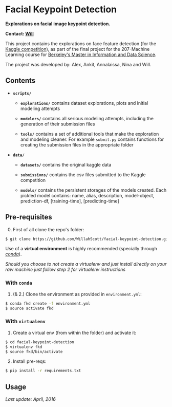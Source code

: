 # Facial Keypoint Detection

**Explorations on facial image keypoint detection.**  

**Contact: [Will](https://github.com/WillahScott)**

This project contains the explorations on face feature detection (for the [Kaggle competition](https://www.kaggle.com/c/facial-keypoints-detection)), as part of the final project for the 207-Machine Learning course for [Berkeley's Master in Information and Data Science](https://datascience.berkeley.edu/).  

The project was developed by: Alex, Ankit, Annalaissa, Nina and Will.  


## Contents  

* **`scripts/`**  

	* **`explorations/`** contains dataset explorations, plots and initial modeling attempts  

	* **`modelers/`** contains all serious modeling attempts, including the generation of their submission files

	* **`tools/`** contains a set of additional tools that make the exploration and modeling cleaner. For example `submit.py` contains functions for creating the submission files in the appropriate folder  

* **`data/`**  

	* **`datasets/`** contains the original kaggle data  

	* **`submissions/`** contains the csv files submitted to the Kaggle competition  

	* **`models/`** contains the persistent storages of the models created. Each pickled model contains: name, alias, description, model-object, prediction-df, [training-time], [predicting-time]  
  

## Pre-requisites

0. First of all clone the repo's folder:

```bash
$ git clone https://github.com/WillahScott/facial-keypoint-detection.git
```

Use of a **virtual environment** is highly recommended (specially through [*conda*](http://conda.pydata.org/docs/using/envs.html)).  

*Should you choose to not create a virtualenv and just install directly on your raw machine just follow step 2 for virtualenv instructions*  


### With `conda`

1. (& 2.) Clone the environment as provided in `environment.yml`:
```bash
$ conda fkd create -f environment.yml
$ source activate fkd
```


### With `virtualenv`  

1. Create a virtual env (from within the folder) and activate it:  
```bash
$ cd facial-keypoint-detection
$ virtualenv fkd
$ source fkd/bin/activate
```
2. Install pre-reqs:  
```bash
$ pip install -r requirements.txt
```
  

## Usage

*Last update: April, 2016*
